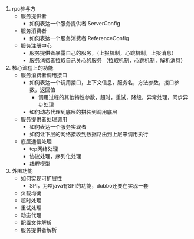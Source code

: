 1. rpc参与方
   - 服务提供者
     - 如何表达一个服务提供者 ServerConfig
   - 服务消费者
     - 如何表达一个服务消费者 ReferenceConfig
   - 服务注册中心
     - 服务提供者暴露自己的服务，（上报机制，心跳机制，上报消息）
     - 服务消费者拉取自己关心的服务 （拉取机制，心跳机制，解析消息）
2. 核心流程上的功能
   - 服务消费者调用接口
     - 如何表达一个调用接口，上下文信息，服务名，方法参数，接口参数，返回值
       - 调用过程的其他特性参数，超时，重试，降级，异常处理，同步异步处理
     - 如何动态代理到底层的拼装到调用底层
   - 服务提供者处理调用
     - 如何表达一个服务实现者
     - 如何让下层的网络接收到数据路由到上层来调用执行
   - 底层通信处理
     - tcp网络处理
     - 协议处理，序列化处理
     - 线程模型
3. 外围功能
    - 如何实现可扩展性
      - SPI，为啥java有SPI的功能，dubbo还要在实现一套
    - 负载均衡
    - 超时处理
    - 重试处理
    - 动态代理
    - 配置文件解析
    - 服务提供者解析
   
